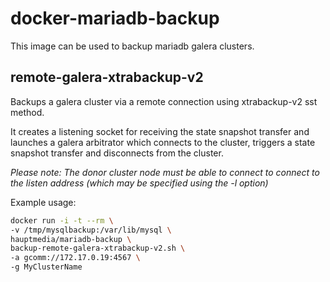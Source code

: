 # docker-mariadb-backup

This image can be used to backup mariadb galera clusters.

## remote-galera-xtrabackup-v2

Backups a galera cluster via a remote connection using xtrabackup-v2 sst method.

It creates a listening socket for receiving the state snapshot transfer
and launches a galera arbitrator which connects to the cluster, triggers
a state snapshot transfer and disconnects from the cluster.

*Please note: The donor cluster node must be able to connect to connect to
the listen address (which may be specified using the -l option)*

Example usage:

```bash
docker run -i -t --rm \
-v /tmp/mysqlbackup:/var/lib/mysql \
hauptmedia/mariadb-backup \
backup-remote-galera-xtrabackup-v2.sh \
-a gcomm://172.17.0.19:4567 \
-g MyClusterName 
```
